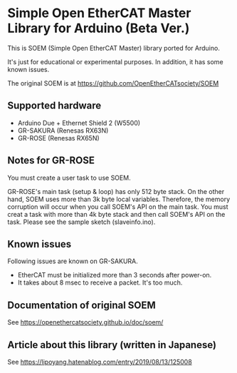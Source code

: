 # Simple Open EtherCAT Master Library for Arduino (Beta Ver.)

This is SOEM (Simple Open EtherCAT Master) library ported for Arduino.

It's just for educational or experimental purposes. In addition, it has some known issues.

The original SOEM is at https://github.com/OpenEtherCATsociety/SOEM

## Supported hardware

* Arduino Due + Ethernet Shield 2 (W5500)
* GR-SAKURA (Renesas RX63N)
* GR-ROSE (Renesas RX65N)

## Notes for GR-ROSE

You must create a user task to use SOEM.

GR-ROSE's main task (setup & loop) has only 512 byte stack.
On the other hand, SOEM uses more than 3k byte local variables.
Therefore, the memory corruption will occur when you call SOEM's API on the main task.
You must creat a task with more than 4k byte stack and then call SOEM's API on the task.
Please see the sample sketch (slaveinfo.ino).

## Known issues

Following issues are known on GR-SAKURA.

- EtherCAT must be initialized more than 3 seconds after power-on.
- It takes about 8 msec to receive a packet. It's too much.

## Documentation of original SOEM
See https://openethercatsociety.github.io/doc/soem/

## Article about this library (written in Japanese)
See https://lipoyang.hatenablog.com/entry/2019/08/13/125008
